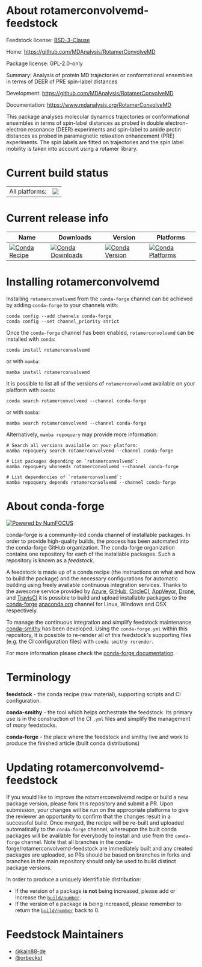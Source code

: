 About rotamerconvolvemd-feedstock
=================================

Feedstock license: [BSD-3-Clause](https://github.com/conda-forge/rotamerconvolvemd-feedstock/blob/main/LICENSE.txt)

Home: https://github.com/MDAnalysis/RotamerConvolveMD

Package license: GPL-2.0-only

Summary: Analysis of protein MD trajectories or conformational ensembles in terms of DEER of PRE spin-label distances

Development: https://github.com/MDAnalysis/RotamerConvolveMD

Documentation: https://www.mdanalysis.org/RotamerConvolveMD

This package analyses molecular dynamics trajectories or conformational ensembles in terms
of spin-label distances as probed in double electron-electron resonance (DEER) experiments
and spin-label to amide protin distances as probed in paramagnetic relaxation enhancement
(PRE) experiments. The spin labels are fitted on trajectories and the spin label mobility
is taken into account using a rotamer library.


Current build status
====================


<table><tr><td>All platforms:</td>
    <td>
      <a href="https://dev.azure.com/conda-forge/feedstock-builds/_build/latest?definitionId=4306&branchName=main">
        <img src="https://dev.azure.com/conda-forge/feedstock-builds/_apis/build/status/rotamerconvolvemd-feedstock?branchName=main">
      </a>
    </td>
  </tr>
</table>

Current release info
====================

| Name | Downloads | Version | Platforms |
| --- | --- | --- | --- |
| [![Conda Recipe](https://img.shields.io/badge/recipe-rotamerconvolvemd-green.svg)](https://anaconda.org/conda-forge/rotamerconvolvemd) | [![Conda Downloads](https://img.shields.io/conda/dn/conda-forge/rotamerconvolvemd.svg)](https://anaconda.org/conda-forge/rotamerconvolvemd) | [![Conda Version](https://img.shields.io/conda/vn/conda-forge/rotamerconvolvemd.svg)](https://anaconda.org/conda-forge/rotamerconvolvemd) | [![Conda Platforms](https://img.shields.io/conda/pn/conda-forge/rotamerconvolvemd.svg)](https://anaconda.org/conda-forge/rotamerconvolvemd) |

Installing rotamerconvolvemd
============================

Installing `rotamerconvolvemd` from the `conda-forge` channel can be achieved by adding `conda-forge` to your channels with:

```
conda config --add channels conda-forge
conda config --set channel_priority strict
```

Once the `conda-forge` channel has been enabled, `rotamerconvolvemd` can be installed with `conda`:

```
conda install rotamerconvolvemd
```

or with `mamba`:

```
mamba install rotamerconvolvemd
```

It is possible to list all of the versions of `rotamerconvolvemd` available on your platform with `conda`:

```
conda search rotamerconvolvemd --channel conda-forge
```

or with `mamba`:

```
mamba search rotamerconvolvemd --channel conda-forge
```

Alternatively, `mamba repoquery` may provide more information:

```
# Search all versions available on your platform:
mamba repoquery search rotamerconvolvemd --channel conda-forge

# List packages depending on `rotamerconvolvemd`:
mamba repoquery whoneeds rotamerconvolvemd --channel conda-forge

# List dependencies of `rotamerconvolvemd`:
mamba repoquery depends rotamerconvolvemd --channel conda-forge
```


About conda-forge
=================

[![Powered by
NumFOCUS](https://img.shields.io/badge/powered%20by-NumFOCUS-orange.svg?style=flat&colorA=E1523D&colorB=007D8A)](https://numfocus.org)

conda-forge is a community-led conda channel of installable packages.
In order to provide high-quality builds, the process has been automated into the
conda-forge GitHub organization. The conda-forge organization contains one repository
for each of the installable packages. Such a repository is known as a *feedstock*.

A feedstock is made up of a conda recipe (the instructions on what and how to build
the package) and the necessary configurations for automatic building using freely
available continuous integration services. Thanks to the awesome service provided by
[Azure](https://azure.microsoft.com/en-us/services/devops/), [GitHub](https://github.com/),
[CircleCI](https://circleci.com/), [AppVeyor](https://www.appveyor.com/),
[Drone](https://cloud.drone.io/welcome), and [TravisCI](https://travis-ci.com/)
it is possible to build and upload installable packages to the
[conda-forge](https://anaconda.org/conda-forge) [anaconda.org](https://anaconda.org/)
channel for Linux, Windows and OSX respectively.

To manage the continuous integration and simplify feedstock maintenance
[conda-smithy](https://github.com/conda-forge/conda-smithy) has been developed.
Using the ``conda-forge.yml`` within this repository, it is possible to re-render all of
this feedstock's supporting files (e.g. the CI configuration files) with ``conda smithy rerender``.

For more information please check the [conda-forge documentation](https://conda-forge.org/docs/).

Terminology
===========

**feedstock** - the conda recipe (raw material), supporting scripts and CI configuration.

**conda-smithy** - the tool which helps orchestrate the feedstock.
                   Its primary use is in the construction of the CI ``.yml`` files
                   and simplify the management of *many* feedstocks.

**conda-forge** - the place where the feedstock and smithy live and work to
                  produce the finished article (built conda distributions)


Updating rotamerconvolvemd-feedstock
====================================

If you would like to improve the rotamerconvolvemd recipe or build a new
package version, please fork this repository and submit a PR. Upon submission,
your changes will be run on the appropriate platforms to give the reviewer an
opportunity to confirm that the changes result in a successful build. Once
merged, the recipe will be re-built and uploaded automatically to the
`conda-forge` channel, whereupon the built conda packages will be available for
everybody to install and use from the `conda-forge` channel.
Note that all branches in the conda-forge/rotamerconvolvemd-feedstock are
immediately built and any created packages are uploaded, so PRs should be based
on branches in forks and branches in the main repository should only be used to
build distinct package versions.

In order to produce a uniquely identifiable distribution:
 * If the version of a package **is not** being increased, please add or increase
   the [``build/number``](https://docs.conda.io/projects/conda-build/en/latest/resources/define-metadata.html#build-number-and-string).
 * If the version of a package **is** being increased, please remember to return
   the [``build/number``](https://docs.conda.io/projects/conda-build/en/latest/resources/define-metadata.html#build-number-and-string)
   back to 0.

Feedstock Maintainers
=====================

* [@kain88-de](https://github.com/kain88-de/)
* [@orbeckst](https://github.com/orbeckst/)

